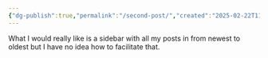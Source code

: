 ```yaml
---
{"dg-publish":true,"permalink":"/second-post/","created":"2025-02-22T11:34:15.856+00:00"}
---
```


What I would really like is a sidebar with all my posts in from newest to oldest but I have no idea how to facilitate that.